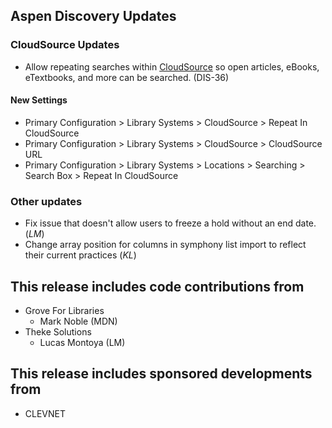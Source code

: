 ## Aspen Discovery Updates
### CloudSource Updates
- Allow repeating searches within [CloudSource](https://cloudsource.net) so open articles, eBooks, eTextbooks, and more can be searched. (DIS-36)

<div markdown="1" class="settings">

#### New Settings
- Primary Configuration > Library Systems > CloudSource > Repeat In CloudSource
- Primary Configuration > Library Systems > CloudSource > CloudSource URL
- Primary Configuration > Library Systems > Locations > Searching > Search Box > Repeat In CloudSource
</div>

### Other updates
- Fix issue that doesn't allow users to freeze a hold without an end date. (*LM*)
- Change array position for columns in symphony list import to reflect their current practices (*KL*)

## This release includes code contributions from
- Grove For Libraries
    - Mark Noble (MDN)
- Theke Solutions
    - Lucas Montoya (LM)

## This release includes sponsored developments from
- CLEVNET
